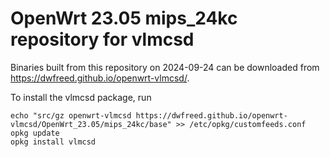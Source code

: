 OpenWrt 23.05 mips_24kc repository for vlmcsd
========

Binaries built from this repository on 2024-09-24 can be downloaded from <https://dwfreed.github.io/openwrt-vlmcsd/>.

To install the vlmcsd package, run

```
echo "src/gz openwrt-vlmcsd https://dwfreed.github.io/openwrt-vlmcsd/OpenWrt_23.05/mips_24kc/base" >> /etc/opkg/customfeeds.conf
opkg update
opkg install vlmcsd
```
